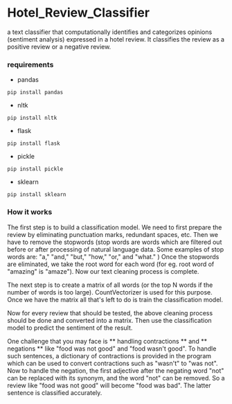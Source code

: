 # Hotel_Review_Classifier
a text classifier that computationally identifies and categorizes opinions (sentiment analysis) expressed in a hotel review. It classifies the review as a positive review or a 
negative review.

### requirements
* pandas
```
pip install pandas
```
* nltk
```
pip install nltk
```
* flask
```
pip install flask
```
* pickle
```
pip install pickle
```
* sklearn
```
pip install sklearn
```

### How it works
The first step is to build a classification model. We need to first prepare the review by eliminating punctuation marks, redundant spaces, etc.
Then we have to remove the stopwords (stop words are words which are filtered out before or after processing of natural language data. Some examples of stop words are: "a," "and," "but," "how," "or," and "what." )
Once the stopwords are eliminated, we take the root word for each word (for eg. root word of "amazing" is "amaze"). Now our text cleaning process is complete.

The next step is to create a matrix of all words (or the top N words if the number of words is too large). CountVectorizer is used for this purpose. Once we have the matrix
all that's left to do is train the classification model.

Now for every review that should be tested, the above cleaning process should be done and converted into a matrix. Then use the classification model to predict the sentiment of the result.

One challenge that you may face is ** handling contractions ** and ** negations ** like "food was not good" and "food wasn't good". 
To handle such sentences, a dictionary of contractions is provided in the program which can be used to convert contractions such as "wasn't" to "was not".
Now to handle the negation, the first adjective after the negating word "not" can be replaced with its synonym, and the word "not" can be removed.
So a review like "food was not good" will become "food was bad". The latter sentence is classified accurately.
